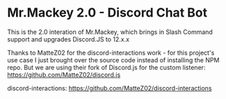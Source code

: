 # Mr.Mackey 2.0 - Discord Chat Bot

This is the 2.0 interation of Mr.Mackey, which brings in Slash Command support and upgrades Discord.JS to 12.x.x

Thanks to MatteZ02 for the discord-interactions work - for this project's use case I just brought over the source code instead of installing the NPM repo. But we are using their fork of Discord.js for the custom listener: https://github.com/MatteZ02/discord.js

discord-interactions: https://github.com/MatteZ02/discord-interactions
